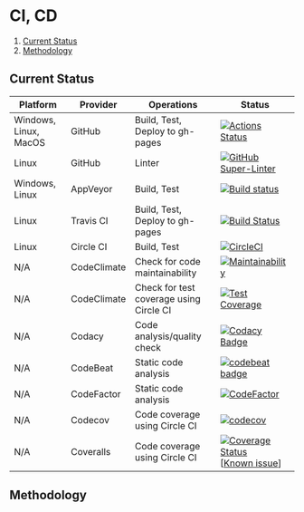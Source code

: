 # CI, CD

1. [Current Status](#current-status)
2. [Methodology](#methodology)

## Current Status

| Platform              | Provider    | Operations                              | Status                                                                                                                                                                                                                                                                                                                                        |
| --------------------- | ----------- | --------------------------------------- | --------------------------------------------------------------------------------------------------------------------------------------------------------------------------------------------------------------------------------------------------------------------------------------------------------------------------------------------- |
| Windows, Linux, MacOS | GitHub      | Build, Test, Deploy to gh-pages         | [![Actions Status](https://github.com/computer-science-engineering/learning-computer-science/workflows/build-test/badge.svg)](https://github.com/computer-science-engineering/learning-computer-science/actions)                                                                                                                              |
| Linux                 | GitHub      | Linter                                  | [![GitHub Super-Linter](https://github.com/computer-science-engineering/learning-computer-science/workflows/Lint%20Code%20Base/badge.svg)](https://github.com/computer-science-engineering/learning-computer-science/actions)                                                                                                                 |
| Windows, Linux        | AppVeyor    | Build, Test                             | [![Build status](https://ci.appveyor.com/api/projects/status/uvjam91rdx7f2kdo?svg=true)](https://ci.appveyor.com/project/manastalukdar/learning-computer-science)                                                                                                                                                                             |
| Linux                 | Travis CI   | Build, Test, Deploy to gh-pages         | [![Build Status](https://travis-ci.org/computer-science-engineering/learning-computer-science.svg?branch=master)](https://travis-ci.com/computer-science-engineering/learning-computer-science)                                                                                                                                               |
| Linux                 | Circle CI   | Build, Test                             | [![CircleCI](https://circleci.com/gh/computer-science-engineering/learning-computer-science/tree/master.svg?style=svg)](https://circleci.com/gh/computer-science-engineering/learning-computer-science/tree/master)                                                                                                                           |
| N/A                   | CodeClimate | Check for code maintainability          | [![Maintainability](https://api.codeclimate.com/v1/badges/2e2bfc548d29f566051a/maintainability)](https://codeclimate.com/github/computer-science-engineering/learning-computer-science/maintainability)                                                                                                                                       |
| N/A                   | CodeClimate | Check for test coverage using Circle CI | [![Test Coverage](https://api.codeclimate.com/v1/badges/2e2bfc548d29f566051a/test_coverage)](https://codeclimate.com/github/computer-science-engineering/learning-computer-science/test_coverage)                                                                                                                                             |
| N/A                   | Codacy      | Code analysis/quality check             | [![Codacy Badge](https://app.codacy.com/project/badge/Grade/b10299a64e704411ba321229fcad3e04)](https://www.codacy.com/gh/computer-science-engineering/learning-computer-science/dashboard?utm_source=github.com&amp;utm_medium=referral&amp;utm_content=computer-science-engineering/learning-computer-science&amp;utm_campaign=Badge_Grade)  |
| N/A                   | CodeBeat    | Static code analysis                    | [![codebeat badge](https://codebeat.co/badges/29ea0010-206a-433c-813d-55eba8e9edaf)](https://codebeat.co/projects/github-com-computer-science-engineering-learning-computer-science-master)                                                                                                                                                   |
| N/A                   | CodeFactor  | Static code analysis                    | [![CodeFactor](https://www.codefactor.io/repository/github/computer-science-engineering/learning-computer-science/badge)](https://www.codefactor.io/repository/github/computer-science-engineering/learning-computer-science)                                                                                                                 |
| N/A                   | Codecov     | Code coverage using Circle CI           | [![codecov](https://codecov.io/gh/computer-science-engineering/learning-computer-science/branch/master/graph/badge.svg?token=IN47ioiCTU)](undefined)                                                                                                                                                                                          |
| N/A                   | Coveralls   | Code coverage using Circle CI           | [![Coverage Status](https://coveralls.io/repos/github/computer-science-engineering/learning-computer-science/badge.svg?branch=master)](https://coveralls.io/github/computer-science-engineering/learning-computer-science?branch=master) [[Known issue](https://github.com/computer-science-engineering/learning-computer-science/issues/35)] |

## Methodology
